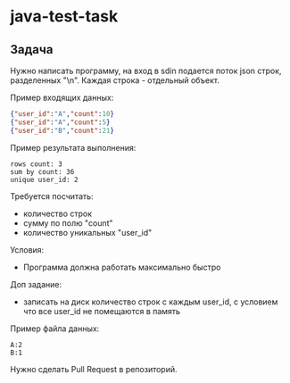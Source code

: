 # java-test-task

## Задача

Нужно написать программу, на вход в sdin подается поток json строк, разделенных "\n". Каждая строка - отдельный объект.

Пример входящих данных:

```json
{"user_id":"A","count":10}
{"user_id":"A","count":5}
{"user_id":"B","count":21}
```

Пример результата выполнения:
```
rows count: 3
sum by count: 36
unique user_id: 2
```

Требуется посчитать: 
 - количество строк
 - сумму по полю "count"
 - количество уникальных "user_id"
 
 Условия:
 - Программа должна работать максимально быстро

Доп задание:
 - записать на диск количество строк с каждым user_id, с условием что все user_id не помещаются в память

Пример файла данных:
```
A:2
B:1
```

Нужно сделать Pull Request в репозиторий.
